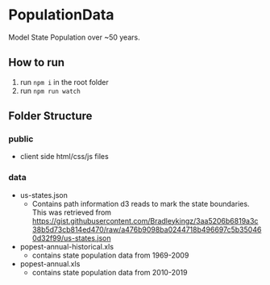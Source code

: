 # PopulationData
Model State Population over ~50 years.

## How to run
1. run `npm i` in the root folder
2. run `npm run watch`

## Folder Structure

### public
* client side html/css/js files

### data
* us-states.json
    * Contains path information d3 reads to mark the state boundaries. This was retrieved from https://gist.githubusercontent.com/Bradleykingz/3aa5206b6819a3c38b5d73cb814ed470/raw/a476b9098ba0244718b496697c5b350460d32f99/us-states.json
* popest-annual-historical.xls
    * contains state population data from 1969-2009
* popest-annual.xls
    * contains state population data from 2010-2019